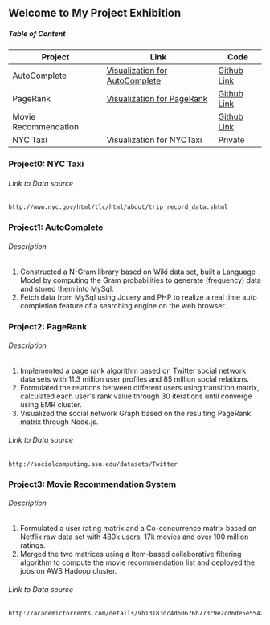 ## Welcome to My Project Exhibition

##### Table of Content

| Project | Link | Code |
|-|-|-|
| AutoComplete | [Visualization for AutoComplete](http://54.215.248.45/autocomplete)| [Github Link](https://github.com/qwjlegend/qwjlegend.github.io/tree/master/AutoComplete) |
| PageRank |[Visualization for PageRank](http://54.215.248.45/pagerank_search) | [Github Link](https://github.com/qwjlegend/qwjlegend.github.io/tree/master/PageRank) |
| Movie Recommendation |  | [Github Link](https://github.com/qwjlegend/qwjlegend.github.io/tree/master/RecommenderSystem)|
| NYC Taxi | Visualization for NYCTaxi | Private|

### Project0: NYC Taxi



###### Link to Data source
```
http://www.nyc.gov/html/tlc/html/about/trip_record_data.shtml
```


### Project1: AutoComplete


###### Description

1. Constructed a N-Gram library based on Wiki data set, built a Language Model by computing the Gram probabilities to generate (frequency) data and stored them into MySql.
2. Fetch data from MySql using Jquery and PHP to realize a real time auto completion feature of a searching engine on the web browser.




### Project2: PageRank
###### Description

1. Implemented a page rank algorithm based on Twitter social network data sets with 11.3 million user profiles and 85 million social relations. 
2. Formulated the relations between different users using transition matrix, calculated each user's rank value through 30 iterations until converge using EMR cluster.
3. Visualized the social network Graph based on the resulting PageRank matrix through Node.js.


###### Link to Data source
```
http://socialcomputing.asu.edu/datasets/Twitter
```
### Project3: Movie Recommendation System
###### Description

1. Formulated a user rating matrix and a Co-concurrence matrix based on Netflix raw data set with 480k users, 17k movies and over 100 million ratings.
2. Merged the two matrices using a Item-based collaborative filtering algorithm to compute the movie recommendation list and deployed the jobs on AWS Hadoop cluster.

###### Link to Data source
```
http://academictorrents.com/details/9b13183dc4d60676b773c9e2cd6de5e5542cee9a
```



